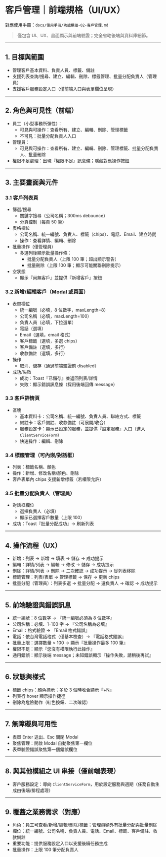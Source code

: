 # 客戶管理｜前端規格（UI/UX）

對應使用手冊：`docs/使用手冊/功能模組-02-客戶管理.md`

> 僅包含 UI、UX、畫面顯示與前端驗證；完全省略後端與資料庫細節。

---

## 1. 目標與範圍
- 管理客戶基本資料、負責人員、標籤、備註
- 支援列表查詢/搜尋、建立、編輯、刪除、標籤管理、批量分配負責人（管理員）
- 支援客戶服務設定入口（僅前端入口與表單欄位呈現）

---

## 2. 角色與可見性（前端）
- 員工（小型事務所彈性）：
  - 可見與可操作：查看所有、建立、編輯、刪除、管理標籤
  - 不可見：批量分配負責人入口
- 管理員：
  - 可見與可操作：查看所有、建立、編輯、刪除、管理標籤、批量分配負責人、批量刪除
- 權限不足處理：出現『權限不足』訊息條；隱藏對應操作按鈕

---

## 3. 主要畫面與元件

### 3.1 客戶列表頁
- 篩選/搜尋
  - 關鍵字搜尋（公司名稱；300ms debounce）
  - 分頁控制（每頁 50 筆）
- 表格欄位
  - 公司名稱、統一編號、負責人、標籤（chips）、電話、Email、建立時間
  - 操作：查看詳情、編輯、刪除
- 批量操作（僅管理員）
  - 多選列後顯示批量操作條：
    - 批量分配負責人（上限 100 筆；超出顯示警告）
    - 批量刪除（上限 100 筆；顯示可能關聯刪除提示）
- 空狀態
  - 顯示『尚無客戶』並提供『新增客戶』按鈕

### 3.2 新增/編輯客戶（Modal 或頁面）
- 表單欄位
  - 統一編號（必填，8 位數字，maxLength=8）
  - 公司名稱（必填，maxLength=100）
  - 負責人員（必填，下拉選單）
  - 電話（選填）
  - Email（選填，email 格式）
  - 客戶標籤（選填，多選 chips）
  - 客戶備註（選填，多行）
  - 收款備註（選填，多行）
- 操作
  - 取消、儲存（通過前端驗證前 disabled）
- 成功/失敗
  - 成功：Toast『已儲存』並返回列表/詳情
  - 失敗：顯示錯誤訊息條（採用後端回傳 message）

### 3.3 客戶詳情頁
- 區塊
  - 基本資料卡：公司名稱、統一編號、負責人員、聯絡方式、標籤
  - 備註卡：客戶備註、收款備註（可展開/收合）
  - 服務設定卡：顯示已設定的服務，並提供『設定服務』入口（進入 `ClientServiceForm`）
  - 快速操作：編輯、刪除

### 3.4 標籤管理（可內嵌/對話框）
- 列表：標籤名稱、顏色
- 操作：新增、修改名稱/顏色、刪除
- 客戶表單內 chips 支援新增標籤（若權限允許）

### 3.5 批量分配負責人（管理員）
- 對話框欄位
  - 選擇負責人（必填）
  - 顯示已選擇客戶數量（上限 100）
- 成功：Toast『批量分配成功』→ 刷新列表

---

## 4. 操作流程（UX）
- 新增：列表 → 新增 → 填表 → 儲存 → 成功提示
- 編輯：詳情/列表 → 編輯 → 修改 → 儲存 → 成功提示
- 刪除：詳情/列表 → 刪除 → 二次確認 → 成功提示 → 從列表移除
- 標籤管理：列表/表單 → 管理標籤 → 保存 → 更新 chips
- 批量分配（管理員）：列表多選 → 批量分配 → 選負責人 → 確認 → 成功提示

---

## 5. 前端驗證與錯誤訊息
- 統一編號：8 位數字 → 『統一編號必須為 8 位數字』
- 公司名稱：必填、1–100 字 → 『公司名稱為必填』
- Email：格式驗證 → 『Email 格式錯誤』
- 電話：依台灣電話格式（僅基本檢查）→ 『電話格式錯誤』
- 批量上限：選擇數量 > 100 → 顯示『批量操作最多 100 筆』
- 權限不足：顯示『您沒有權限執行此操作』
- 通用錯誤：顯示後端 message；未知錯誤顯示『操作失敗，請稍後再試』

---

## 6. 狀態與樣式
- 標籤 chips：顏色標示；多於 3 個時收合顯示『+N』
- 列表行 hover 顯示操作捷徑
- 刪除為危險動作（紅色按鈕、二次確認）

---

## 7. 無障礙與可用性
- 表單 Enter 送出、Esc 關閉 Modal
- 聚焦管理：開啟 Modal 自動聚焦第一欄位
- 表單驗證錯誤聚焦第一個錯誤欄位

---

## 8. 與其他模組之 UI 串接（僅前端表現）
- 客戶服務設定：導向 `ClientServiceForm`，用於設定服務與週期（任務自動生成由後端/排程處理）

---

## 9. 覆蓋之業務需求（對應）
- 角色：員工可查看/新增/編輯/刪除/標籤；管理員額外有批量分配與批量刪除
- 欄位：統一編號、公司名稱、負責人員、電話、Email、標籤、客戶備註、收款備註
- 重要功能：提供服務設定入口以支援後續任務生成
- 批量操作：上限 100 筆分配負責人
